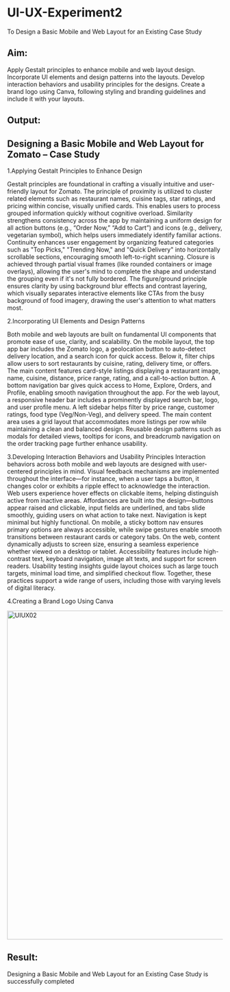 # UI-UX-Experiment2

To Design a Basic Mobile and Web Layout for an Existing Case Study

## Aim:

Apply Gestalt principles to enhance mobile and web layout design. Incorporate UI elements and design patterns into the layouts. Develop interaction behaviors and usability principles for the designs. Create a brand logo using Canva, following styling and branding guidelines and include it with your layouts.

## Output:

## Designing a Basic Mobile and Web Layout for Zomato – Case Study

   1.Applying Gestalt Principles to Enhance Design
   
Gestalt principles are foundational in crafting a visually intuitive and user-friendly layout for Zomato. The principle of proximity is utilized to cluster related elements such as restaurant names, cuisine tags, star ratings, and pricing within concise, visually unified cards. This enables users to process grouped information quickly without cognitive overload. Similarity strengthens consistency across the app by maintaining a uniform design for all action buttons (e.g., “Order Now,” “Add to Cart”) and icons (e.g., delivery, vegetarian symbol), which helps users immediately identify familiar actions. Continuity enhances user engagement by organizing featured categories such as "Top Picks," "Trending Now," and "Quick Delivery" into horizontally scrollable sections, encouraging smooth left-to-right scanning. Closure is achieved through partial visual frames (like rounded containers or image overlays), allowing the user's mind to complete the shape and understand the grouping even if it's not fully bordered. The figure/ground principle ensures clarity by using background blur effects and contrast layering, which visually separates interactive elements like CTAs from the busy background of food imagery, drawing the user's attention to what matters most.

   2.Incorporating UI Elements and Design Patterns
   
Both mobile and web layouts are built on fundamental UI components that promote ease of use, clarity, and scalability. On the mobile layout, the top app bar includes the Zomato logo, a geolocation button to auto-detect delivery location, and a search icon for quick access. Below it, filter chips allow users to sort restaurants by cuisine, rating, delivery time, or offers. The main content features card-style listings displaying a restaurant image, name, cuisine, distance, price range, rating, and a call-to-action button. A bottom navigation bar gives quick access to Home, Explore, Orders, and Profile, enabling smooth navigation throughout the app. For the web layout, a responsive header bar includes a prominently displayed search bar, logo, and user profile menu. A left sidebar helps filter by price range, customer ratings, food type (Veg/Non-Veg), and delivery speed. The main content area uses a grid layout that accommodates more listings per row while maintaining a clean and balanced design. Reusable design patterns such as modals for detailed views, tooltips for icons, and breadcrumb navigation on the order tracking page further enhance usability.

   3.Developing Interaction Behaviors and Usability Principles
Interaction behaviors across both mobile and web layouts are designed with user-centered principles in mind. Visual feedback mechanisms are implemented throughout the interface—for instance, when a user taps a button, it changes color or exhibits a ripple effect to acknowledge the interaction. Web users experience hover effects on clickable items, helping distinguish active from inactive areas. Affordances are built into the design—buttons appear raised and clickable, input fields are underlined, and tabs slide smoothly, guiding users on what action to take next. Navigation is kept minimal but highly functional. On mobile, a sticky bottom nav ensures primary options are always accessible, while swipe gestures enable smooth transitions between restaurant cards or category tabs. On the web, content dynamically adjusts to screen size, ensuring a seamless experience whether viewed on a desktop or tablet. Accessibility features include high-contrast text, keyboard navigation, image alt texts, and support for screen readers. Usability testing insights guide layout choices such as large touch targets, minimal load time, and simplified checkout flow. Together, these practices support a wide range of users, including those with varying levels of digital literacy.

   4.Creating a Brand Logo Using Canva
   
<img width="1366" height="768" alt="UIUX02" src="https://github.com/user-attachments/assets/b90656b9-c5c4-4695-a484-ced847bee8d0" />

## Result:

Designing a Basic Mobile and Web Layout for an Existing Case Study is successfully completed
